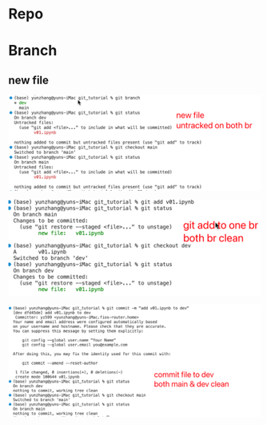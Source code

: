 
# Repo

# Branch

## new file
![](2023-05-14-16-06-59.png)

![](2023-05-14-16-07-28.png)

![](2023-05-14-16-07-43.png)